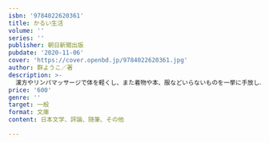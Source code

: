 ```yaml
---
isbn: '9784022620361'
title: かるい生活
volume: ''
series: ''
publisher: 朝日新聞出版
pubdate: '2020-11-06'
cover: 'https://cover.openbd.jp/9784022620361.jpg'
author: 群ようこ／著
description: >-
  漢方やリンパマッサージで体を軽くし、また着物や本、服などいらないものを一挙に手放し、余計な人間関係・しがらみも捨てる──。還暦を過ぎて様々な変化を経験し、たどり着いた境地とは。心身共に健康的になっていく日々をつづる爽快エッセイ！
price: '600'
genre: ''
target: 一般
format: 文庫
content: 日本文学、評論、随筆、その他

---
```

